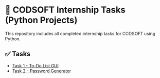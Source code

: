 # 💼 CODSOFT Internship Tasks (Python Projects)

This repository includes all completed internship tasks for CODSOFT using Python.

## ✅ Tasks

- [Task 1 - To-Do List GUI](./Task_1_ToDo_GUI)
- [Task 2 - Password Generator](./Task_2_Password_Generator)
